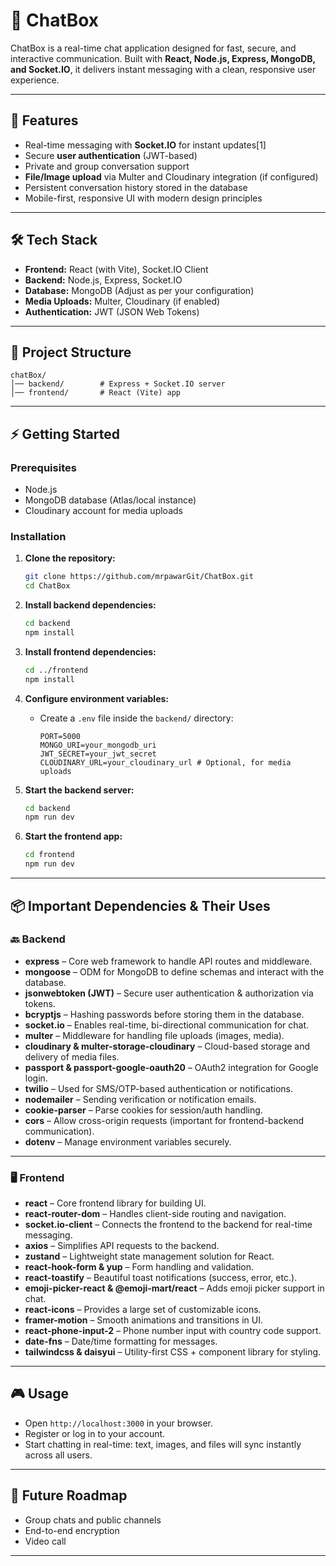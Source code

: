 # 💬 ChatBox

ChatBox is a real-time chat application designed for fast, secure, and interactive communication. Built with **React, Node.js, Express, MongoDB, and Socket.IO**, it delivers instant messaging with a clean, responsive user experience.

***

## 🚀 Features

- Real-time messaging with **Socket.IO** for instant updates[1]
- Secure **user authentication** (JWT-based)
- Private and group conversation support
- **File/Image upload** via Multer and Cloudinary integration (if configured)
- Persistent conversation history stored in the database
- Mobile-first, responsive UI with modern design principles

***

## 🛠 Tech Stack

- **Frontend:** React (with Vite), Socket.IO Client
- **Backend:** Node.js, Express, Socket.IO
- **Database:** MongoDB (Adjust as per your configuration)
- **Media Uploads:** Multer, Cloudinary (if enabled)
- **Authentication:** JWT (JSON Web Tokens)

***

## 📂 Project Structure

```
chatBox/
│── backend/        # Express + Socket.IO server
│── frontend/       # React (Vite) app
```

***

## ⚡ Getting Started

### Prerequisites

- Node.js 
- MongoDB database (Atlas/local instance)
- Cloudinary account for media uploads

### Installation

1. **Clone the repository:**
   ```bash
   git clone https://github.com/mrpawarGit/ChatBox.git
   cd ChatBox
   ```

2. **Install backend dependencies:**
   ```bash
   cd backend
   npm install
   ```

3. **Install frontend dependencies:**
   ```bash
   cd ../frontend
   npm install
   ```

4. **Configure environment variables:**
   - Create a `.env` file inside the `backend/` directory:
     ```
     PORT=5000
     MONGO_URI=your_mongodb_uri
     JWT_SECRET=your_jwt_secret
     CLOUDINARY_URL=your_cloudinary_url # Optional, for media uploads
     ```

5. **Start the backend server:**
   ```bash
   cd backend
   npm run dev
   ```

6. **Start the frontend app:**
   ```bash
   cd frontend
   npm run dev
   ```

***

## 📦 Important Dependencies & Their Uses

### 🔙 Backend

* **express** – Core web framework to handle API routes and middleware.
* **mongoose** – ODM for MongoDB to define schemas and interact with the database.
* **jsonwebtoken (JWT)** – Secure user authentication & authorization via tokens.
* **bcryptjs** – Hashing passwords before storing them in the database.
* **socket.io** – Enables real-time, bi-directional communication for chat.
* **multer** – Middleware for handling file uploads (images, media).
* **cloudinary & multer-storage-cloudinary** – Cloud-based storage and delivery of media files.
* **passport & passport-google-oauth20** – OAuth2 integration for Google login.
* **twilio** – Used for SMS/OTP-based authentication or notifications.
* **nodemailer** – Sending verification or notification emails.
* **cookie-parser** – Parse cookies for session/auth handling.
* **cors** – Allow cross-origin requests (important for frontend-backend communication).
* **dotenv** – Manage environment variables securely.

---

### 🖥️ Frontend

* **react** – Core frontend library for building UI.
* **react-router-dom** – Handles client-side routing and navigation.
* **socket.io-client** – Connects the frontend to the backend for real-time messaging.
* **axios** – Simplifies API requests to the backend.
* **zustand** – Lightweight state management solution for React.
* **react-hook-form & yup** – Form handling and validation.
* **react-toastify** – Beautiful toast notifications (success, error, etc.).
* **emoji-picker-react & @emoji-mart/react** – Adds emoji picker support in chat.
* **react-icons** – Provides a large set of customizable icons.
* **framer-motion** – Smooth animations and transitions in UI.
* **react-phone-input-2** – Phone number input with country code support.
* **date-fns** – Date/time formatting for messages.
* **tailwindcss & daisyui** – Utility-first CSS + component library for styling.

***

## 🎮 Usage

- Open `http://localhost:3000` in your browser.
- Register or log in to your account.
- Start chatting in real-time: text, images, and files will sync instantly across all users.

***

## 🔮 Future Roadmap

- Group chats and public channels
- End-to-end encryption
- Video call

---
